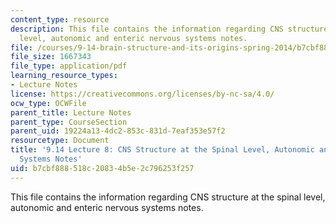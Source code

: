```yaml
---
content_type: resource
description: This file contains the information regarding CNS structure at the spinal
  level, autonomic and enteric nervous systems notes.
file: /courses/9-14-brain-structure-and-its-origins-spring-2014/b7cbf888518c20834b5e2c796253f257_MIT9_14S14_Lecture8.pdf
file_size: 1667343
file_type: application/pdf
learning_resource_types:
- Lecture Notes
license: https://creativecommons.org/licenses/by-nc-sa/4.0/
ocw_type: OCWFile
parent_title: Lecture Notes
parent_type: CourseSection
parent_uid: 19224a13-4dc2-853c-831d-7eaf353e57f2
resourcetype: Document
title: '9.14 Lecture 8: CNS Structure at the Spinal Level, Autonomic and Enteric Nervous
  Systems Notes'
uid: b7cbf888-518c-2083-4b5e-2c796253f257
---
```

This file contains the information regarding CNS structure at the spinal level, autonomic and enteric nervous systems notes.